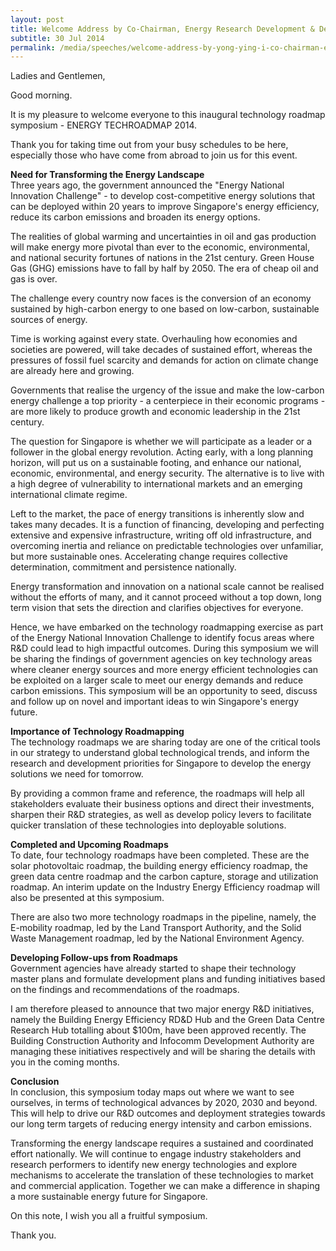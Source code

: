 ```yaml
---
layout: post
title: Welcome Address by Co-Chairman, Energy Research Development & Demonstration Executive Committee, Permanent Secretary (Public Service Division) and Permanent Secretary (National Research and Development) Yong Ying-I at the ENERGY TECHROADMAP 2014
subtitle: 30 Jul 2014
permalink: /media/speeches/welcome-address-by-yong-ying-i-co-chairman-energy-research-development-demonstration-executive-committee-permanent-secretary-public-service-division
---
```


Ladies and Gentlemen,

Good morning.

It is my pleasure to welcome everyone to this inaugural technology roadmap symposium - ENERGY TECHROADMAP 2014.

Thank you for taking time out from your busy schedules to be here, especially those who have come from abroad to join us for this event.

**Need for Transforming the Energy Landscape**  
Three years ago, the government announced the "Energy National Innovation Challenge" - to develop cost-competitive energy solutions that can be deployed within 20 years to improve Singapore's energy efficiency, reduce its carbon emissions and broaden its energy options.

The realities of global warming and uncertainties in oil and gas production will make energy more pivotal than ever to the economic, environmental, and national security fortunes of nations in the 21st century. Green House Gas (GHG) emissions have to fall by half by 2050. The era of cheap oil and gas is over.

The challenge every country now faces is the conversion of an economy sustained by high-carbon energy to one based on low-carbon, sustainable sources of energy.

Time is working against every state. Overhauling how economies and societies are powered, will take decades of sustained effort, whereas the pressures of fossil fuel scarcity and demands for action on climate change are already here and growing.

Governments that realise the urgency of the issue and make the low-carbon energy challenge a top priority - a centerpiece in their economic programs - are more likely to produce growth and economic leadership in the 21st century.

The question for Singapore is whether we will participate as a leader or a follower in the global energy revolution. Acting early, with a long planning horizon, will put us on a sustainable footing, and enhance our national, economic, environmental, and energy security. The alternative is to live with a high degree of vulnerability to international markets and an emerging international climate regime.

Left to the market, the pace of energy transitions is inherently slow and takes many decades. It is a function of financing, developing and perfecting extensive and expensive infrastructure, writing off old infrastructure, and overcoming inertia and reliance on predictable technologies over unfamiliar, but more sustainable ones. Accelerating change requires collective determination, commitment and persistence nationally.

Energy transformation and innovation on a national scale cannot be realised without the efforts of many, and it cannot proceed without a top down, long term vision that sets the direction and clarifies objectives for everyone.

Hence, we have embarked on the technology roadmapping exercise as part of the Energy National Innovation Challenge to identify focus areas where R&D could lead to high impactful outcomes. During this symposium we will be sharing the findings of government agencies on key technology areas where cleaner energy sources and more energy efficient technologies can be exploited on a larger scale to meet our energy demands and reduce carbon emissions. This symposium will be an opportunity to seed, discuss and follow up on novel and important ideas to win Singapore's energy future.

**Importance of Technology Roadmapping**  
The technology roadmaps we are sharing today are one of the critical tools in our strategy to understand global technological trends, and inform the research and development priorities for Singapore to develop the energy solutions we need for tomorrow.

By providing a common frame and reference, the roadmaps will help all stakeholders evaluate their business options and direct their investments, sharpen their R&D strategies, as well as develop policy levers to facilitate quicker translation of these technologies into deployable solutions.

**Completed and Upcoming Roadmaps**  
To date, four technology roadmaps have been completed. These are the solar photovoltaic roadmap, the building energy efficiency roadmap, the green data centre roadmap and the carbon capture, storage and utilization roadmap. An interim update on the Industry Energy Efficiency roadmap will also be presented at this symposium.

There are also two more technology roadmaps in the pipeline, namely, the E-mobility roadmap, led by the Land Transport Authority, and the Solid Waste Management roadmap, led by the National Environment Agency.


**Developing Follow-ups from Roadmaps**  
Government agencies have already started to shape their technology master plans and formulate development plans and funding initiatives based on the findings and recommendations of the roadmaps.

I am therefore pleased to announce that two major energy R&D initiatives, namely the Building Energy Efficiency RD&D Hub and the Green Data Centre Research Hub totalling about $100m, have been approved recently. The Building Construction Authority and Infocomm Development Authority are managing these initiatives respectively and will be sharing the details with you in the coming months.

**Conclusion**  
In conclusion, this symposium today maps out where we want to see ourselves, in terms of technological advances by 2020, 2030 and beyond. This will help to drive our R&D outcomes and deployment strategies towards our long term targets of reducing energy intensity and carbon emissions.

Transforming the energy landscape requires a sustained and coordinated effort nationally. We will continue to engage industry stakeholders and research performers to identify new energy technologies and explore mechanisms to accelerate the translation of these technologies to market and commercial application. Together we can make a difference in shaping a more sustainable energy future for Singapore.

On this note, I wish you all a fruitful symposium.

Thank you.    

